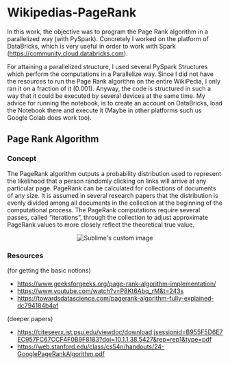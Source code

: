 # Wikipedias-PageRank
In this work, the objective was to program the Page Rank algorithm in a parallelized way (with PySpark).
Concretely I worked on the platform of DataBricks, which is very useful in order to work with Spark (https://community.cloud.databricks.com).

For attaining a parallelized structure, I used several PySpark Structures which perform the computations in a Parallelize way.
Since I did not have the resources to run the Page Rank algorithm on the entire WikiPedia, I only ran it on a fraction of it (0.001). 
Anyway, the code is structured in such a way that it could be executed by several devices at the same time. 
My advice for running the notebook, is to create an account on DataBricks, load the Notebook there and execute it (Maybe in other platforms such us Google Colab does work too).


## Page Rank Algorithm 

### Concept
The PageRank algorithm outputs a probability distribution used to represent the likelihood that a person randomly clicking on links will arrive at any particular page. PageRank can be calculated for collections of documents of any size. It is assumed in several research papers that the distribution is evenly divided among all documents in the collection at the beginning of the computational process. The PageRank computations require several passes, called “iterations”, through the collection to adjust approximate PageRank values to more closely reflect the theoretical true value.

<p align="center">
  <img src="https://imgr.search.brave.com/_WnLnLT7yMNqv0EQMJ7VbWrRI77-rWLtx2YhCDwdTlI/fit/500/403/ce/1/aHR0cDovL3d3dy5k/aWFsbWUuY29tL2Js/b2cvd3AtY29udGVu/dC91cGxvYWRzLzIw/MTEvMDYvcGFnZXJh/bmsyLmpwZw" alt="Sublime's custom image"/>
</p>


### Resources

(for getting the basic notions)
- https://www.geeksforgeeks.org/page-rank-algorithm-implementation/   
- https://www.youtube.com/watch?v=P8Kt6Abq_rM&t=243s   
- https://towardsdatascience.com/pagerank-algorithm-fully-explained-dc794184b4af

(deeper papers)
- https://citeseerx.ist.psu.edu/viewdoc/download;jsessionid=B955F5D6E7EC957FC67CCF4F0B9F8183?doi=10.1.1.38.5427&rep=rep1&type=pdf
- https://web.stanford.edu/class/cs54n/handouts/24-GooglePageRankAlgorithm.pdf

